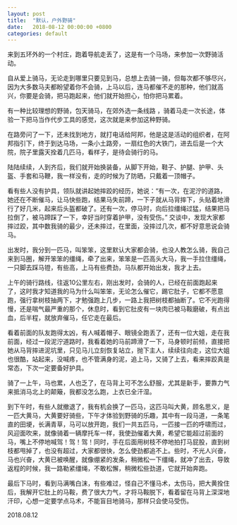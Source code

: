 ```yaml
---
layout: post
title:  "默认，户外野骑"
date:   2018-08-12 00:00:00 +0800
categories: default
---
```


来到五环外的一个村庄，跑着导航走丢了，这是有一个马场，来参加一次野骑活动。

自从爱上骑马，无论走到哪里只要见到马，总想上去骑一骑，但每次都不够尽兴，因为大多数马夫都盼望着你不会骑，上马以后，连马都催不走的那种，他们就高兴，你要是会骑，把马跑起来，他们就开始担心，怕你把马累着。

有一种比较理想的野骑，包天骑马，在郊外选一条线路 ，骑着马走一次长途，体验一下把马当作代步工具的感觉，这次就是来参加这种野骑。

在路旁问了一下，还未找到地方，就打电话给阿邦，他是这是活动的组织者，在阿邦指引下，终于到达马场，一条小土路旁，一扇红色的大铁门，进去后是一个大院，院子里露天拴着几匹马，看样子，是待会骑行的马。

陆陆续续，人到齐后，我们就开始换装备，从脚下开始，鞋子、护腿、护甲、头盔、手套和马鞭，我一样没有，走的时候为了防晒，只戴着一顶帽子。

看有些人没有护具，领队就讲起她摔跤的经历，她说：“有一次，在泥泞的道路，她还在不断催马，让马快些跑，结果马失前蹄，一下子就从马背摔下，头贴着地滑行了好几米，起来后头盔都破了。还有一次，停马时，向后拉缰绳过猛，结果把马拉倒了，被马蹄踩了一下，幸好当时穿着护甲，没有受伤。” 交谈中，发现大家都摔过跤，其中数我骑的最少，还未摔过，在里面，没摔过几次，都不好意思说会骑马。

出发时，我分到一匹马，叫笨笨，这里默认大家都会骑，也没人教怎么骑，我自己来到马圈，解开笨笨的缰绳，牵了出来，笨笨是一匹高头大马，我一手拉住缰绳，一只脚去踩马镫，有些高，上马有些费劲，马队都开始出发，我才上去。

上午的骑行路线，往返10公里左右，刚出发时，会骑的人，已经在前面跑起来了，这时我才知道我的马为什么叫笨笨，无论怎么催它，踢它肚子，它都不愿意跑，强行拿树枝抽两下，才勉强跑上几步，一路上我把树枝都抽断了。它不光跑得慢，还是喘气最严重的那个，休息时，看到它肚皮有一块肉已被马鞍磨破，有点出血，后半程，就放弃催马，任它走在最后。

看着前面的队友跑得太凶，有人喊着帽子、眼镜全跑丢了，还有一位大姐，走在我前面，经过一段泥泞道路时，我看着她的马前蹄滑了一下，马身顿时前倾，直接把她从马背摔进泥坑里，只见马儿立刻恢复站立，抛下主人，续续往向走，这位大姐也很酷，站起来，没喊疼，也不管满身的泥，追上马，又骑了上去，看来摔跤真是常态，下次一定要备好护具。

骑了一上午，马也累，人也乏了，在马背上可不怎么舒服，尤其是新手，要靠力气来抵消马北上的颠簸，我都没怎么跑，上衣已全汗湿。

到下午时，有些人就撤退了，我有机会换了一匹马，这匹马叫大黄，顾名思义，是一匹大黄马，大黄要好骑些，下午才体验到野骑的乐趣，其中有一段马道，一条笔直的田埂，长满青草，马可以放开跑，我们一共五匹马，一匹接一匹的呼啸而过，风迎面吹来，就像骑着一辆摩托车一样，我使劲催着大黄，希望它能超过前面的马，嘴上不停地喊驾！驾！驾！同时，手在后面用树枝不停地拍打马屁股，直到树枝都甩掉了，也没有超过，大家都很快，怎么使劲都追不上。些时，不光人兴奋，马也兴奋，大黄已被唤醒，就像绷紧的发条，稍微松一下缰绳，就冲了出去，导致返程的时候，我一路勒紧缰绳，不敢松懈，稍微松些劲道，它就开始奔跑。

最后下马时，看到马满嘴白沫，有些难过，怪自己不懂马术，太伤马，把大黄拴住后，我解开它肚上的马鞍，费了很大力气，才将马鞍脱下，看着留在马背上深深地汗印，心想一定要学点马术，不能盲目地骑马，那样只会使马受伤。

2018.08.12



